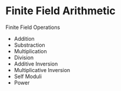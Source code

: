 # Finite Field Arithmetic

Finite Field Operations
- Addition
- Substraction
- Multiplication
- Division
- Additive Inversion
- Multiplicative Inversion
- Self Moduli
- Power